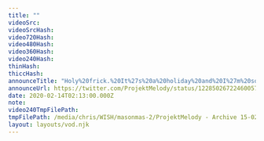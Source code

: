 ```yaml
---
title: ""
videoSrc: 
videoSrcHash: 
video720Hash: 
video480Hash: 
video360Hash: 
video240Hash: 
thinHash: 
thiccHash: 
announceTitle: "Holy%20frick.%20It%27s%20a%20holiday%20and%20I%27m%20so%20excited%20to%20spend%20it%20with%20you%20oni-chan.%20You%20better%20be%20there..."
announceUrl: https://twitter.com/ProjektMelody/status/1228502672246005760
date: 2020-02-14T02:13:00.000Z
note: 
video240TmpFilePath: 
tmpFilePath: /media/chris/WISH/masonmas-2/ProjektMelody - Archive 15-02-2019/projektmelody 2020-02-14 20_28-projektmelody.mp4
layout: layouts/vod.njk
---
```

